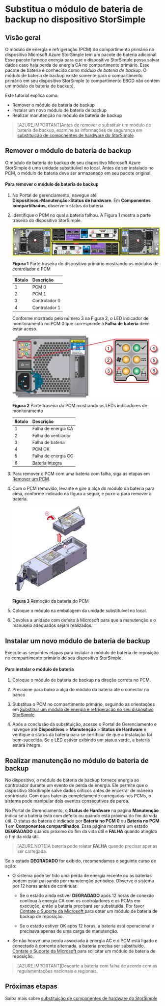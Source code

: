 <properties 
   pageTitle="Substituir o módulo de bateria de backup em seu dispositivo StorSimples | Microsoft Azure"
   description="Descreve como remover, substituir e realizar manutenção no módulo de bateria de backup do dispositivo StorSimple."
   services="storsimple"
   documentationCenter=""
   authors="alkohli"
   manager="carolz"
   editor="" />
<tags 
   ms.service="storsimple"
   ms.devlang="NA"
   ms.topic="article"
   ms.tgt_pltfrm="NA"
   ms.workload="TBD"
   ms.date="08/05/2015"
   ms.author="alkohli" />

# Substitua o módulo de bateria de backup no dispositivo StorSimple

## Visão geral

O módulo de energia e refrigeração (PCM) do compartimento primário no dispositivo Microsoft Azure StorSimple tem um pacote de bateria adicional. Esse pacote fornece energia para que o dispositivo StorSimple possa salvar dados caso haja perda de energia CA no compartimento primário. Esse pacote de bateria é conhecido como *módulo de bateria de backup*. O módulo de bateria de backup existe somente para o compartimento primário em seu dispositivo StorSimple (o compartimento EBOD não contém um módulo de bateria de backup).

Este tutorial explica como:

- Remover o módulo de bateria de backup 
- Instalar um novo módulo de bateria de backup
- Realizar manutenção no módulo de bateria de backup

>[AZURE.IMPORTANT]Antes de remover e substituir um módulo de bateria de backup, examine as informações de segurança em [substituição de componentes de hardware do StorSimple](storsimple-hardware-component-replacement.md).

## Remover o módulo de bateria de backup

O módulo de bateria de backup de seu dispositivo Microsoft Azure StorSimple é uma unidade substituível no local. Antes de ser instalado no PCM, o módulo de bateria deve ser armazenado em seu pacote original.

#### Para remover o módulo de bateria de backup

1. No Portal de gerenciamento, navegue até **Dispositivos**>**Manutenção**>**Status de hardware**. Em **Componentes compartilhados**, observe o status da bateria.

2. Identifique o PCM no qual a bateria falhou. A Figura 1 mostra a parte traseira do dispositivo StorSimple.

    ![Backplane dos módulos do compartimento primário do dispositivo](./media/storsimple-battery-replacement/IC740994.png)

    **Figura 1** Parte traseira do dispositivo primário mostrando os módulos de controlador e PCM

    |Rótulo|Descrição|
    |:----|:----------|
    |1|PCM 0|
    |2|PCM 1|
    |3|Controlador 0|
    |4|Controlador 1|

    Conforme mostrado pelo número 3 na Figura 2, o LED indicador de monitoramento no PCM 0 que corresponde à **Falha de bateria** deve estar aceso.

    ![Backplane dos LEDs indicadores de monitoramento de PCM do dispositivo](./media/storsimple-battery-replacement/IC740992.png)

    **Figura 2** Parte traseira do PCM mostrando os LEDs indicadores de monitoramento

    |Rótulo|Descrição|
    |:---|:-----------|
    |1|Falha de energia CA|
    |2|Falha do ventilador|
    |3|Falha de bateria|
    |4|PCM OK|
    |5|Falha de energia CC|
    |6|Bateria íntegra|

3. Para remover o PCM com uma bateria com falha, siga as etapas em [Remover um PCM](storsimple-power-cooling-module-replacement.md#remove-a-pcm).

4. Com o PCM removido, levante e gire a alça do módulo da bateria para cima, conforme indicado na figura a seguir, e puxe-a para remover a bateria.

    ![Removendo bateria do PCM](./media/storsimple-battery-replacement/IC741019.png)

    **Figura 3** Remoção da bateria do PCM

5. Coloque o módulo na embalagem da unidade substituível no local.

6. Devolva a unidade com defeito à Microsoft para que a manutenção e o manuseio adequados sejam realizados.

## Instalar um novo módulo de bateria de backup

Execute as seguintes etapas para instalar o módulo de bateria de reposição no compartimento primário do seu dispositivo StorSimple.

#### Para instalar o módulo de bateria

1. Coloque o módulo de bateria de backup na direção correta no PCM.

2. Pressione para baixo a alça do módulo da bateria até o conector no banco

3. Substitua o PCM no compartimento primário, seguindo as orientações em [Substituir um módulo de energia e refrigeração no seu dispositivo StorSimple](storsimple-power-cooling-module-replacement.md).

4. Após a conclusão da substituição, acesse o Portal de Gerenciamento e navegue até **Dispositivos** > **Manutenção** > **Status de Hardware** e verifique o status da bateria para se certificar de que a instalação foi bem-sucedida. Se o LED estiver exibindo um status verde, a bateria estará íntegra.

## Realizar manutenção no módulo de bateria de backup

No dispositivo, o módulo de bateria de backup fornece energia ao controlador durante um evento de perda de energia. Ele permite que o dispositivo StorSimple salve dados críticos antes de encerrar de maneira controlada. Com duas baterias completamente carregadas nos PCMs, o sistema pode manipular dois eventos consecutivos de perda.

No Portal de Gerenciamento, o **Status de Hardware** na pagina **Manutenção** indica se a bateria está com defeito ou quando está próxima do fim da vida útil. O status da bateria é indicado por **Bateria no PCM 0** ou **Bateria no PCM 1** em **Componentes compartilhados**. Essa página mostrará um estado **DEGRADADO** quando próximo do fim da vida útil e **FALHA** quando atingido o fim da vida útil.

>[AZURE.NOTE]A bateria pode relatar **FALHA** quando precisar apenas ser carregada.
 
Se o estado **DEGRADADO** for exibido, recomendamos o seguinte curso de ação:

- O sistema pode ter tido uma perda de energia recente ou as baterias podem estar passando por manutenção periódica. Observe o sistema por 12 horas antes de continuar.

    - Se o estado ainda estiver **DEGRADADO** após 12 horas de conexão contínua à energia CA com os controladores e os PCMs em execução, então a bateria precisará ser substituída. Por favor [ Contate o Suporte da Microsoft ](storsimple-contact-microsoft-support.md) para obter um módulo de bateria de backup de reposição.

    - Se o estado estiver OK após 12 horas, a bateria está operacional e precisava apenas de uma carga de manutenção.

- Se não houve uma perda associada à energia AC e o PCM está ligado e conectado à corrente alternada, a bateria precisa ser substituído. [ Contate o Suporte da Microsoft ](storsimple-contact-microsoft-support.md) para solicitar um módulo de bateria de reposição.

>[AZURE.IMPORTANT]Descarte a bateria com falha de acordo com as regulamentações nacionais e regionais.

## Próximas etapas

Saiba mais sobre [substituição de componentes de hardware do StorSimple ](storsimple-hardware-component-replacement.md)

<!---HONumber=August15_HO6-->